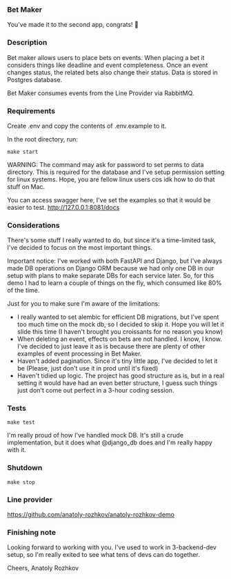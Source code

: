 ### Bet Maker

You've made it to the second app, congrats! 🎉

### Description
Bet maker allows users to place bets on events.
When placing a bet it considers things like deadline and event completeness.
Once an event changes status, the related bets also change their status.
Data is stored in Postgres database.

Bet Maker consumes events from the Line Provider via RabbitMQ.

### Requirements
Create .env and copy the contents of .env.example to it.

In the root directory, run:
```
make start
```
WARNING:
The command may ask for password to set perms to data directory.
This is required for the database and I've setup permission setting for linux systems.
Hope, you are fellow linux users cos idk how to do that stuff on Mac.

You can access swagger here, I've set the examples so that it would be easier to test.
http://127.0.0.1:8081/docs

### Considerations
There's some stuff I really wanted to do, but since it's a time-limited task,
I've decided to focus on the most important things.

Important notice:
I've worked with both FastAPI and Django, but I've always
made DB operations on Django ORM because we had only one DB in our setup
with plans to make separate DBs for each service later. So,
for this demo I had to learn a couple of things on the fly, which consumed
like 80% of the time. 

Just for you to make sure I'm aware of the limitations:
- I really wanted to set alembic for efficient DB migrations, but I've spent too much 
time on the mock db, so I decided to skip it. Hope you will let it slide this time 
(I haven't brought you croissants for no reason you know)
- When deleting an event, effects on bets are not handled. I know, I know.
I've decided to just leave it as is because there are plenty of other examples of 
event processing in Bet Maker.
- Haven't added pagination. Since it's tiny little app, I've decided to let it be
(Please, just don't use it in prod until it's fixed)
- Haven't tidied up logic. The project has good structure as is, but in 
a real setting it would have had an even better structure, I guess such things just don't
come out perfect in a 3-hour coding session.

### Tests
```
make test
```

I'm really proud of how I've handled mock DB. It's still a crude implementation,
but it does what @django_db does and I'm really happy with it.

### Shutdown
```
make stop
```

### Line provider
https://github.com/anatoly-rozhkov/anatoly-rozhkov-demo

### Finishing note
Looking forward to working with you. I've used to work in 3-backend-dev setup, 
so I'm really exited to see what tens of devs can do together.

Cheers,
Anatoly Rozhkov